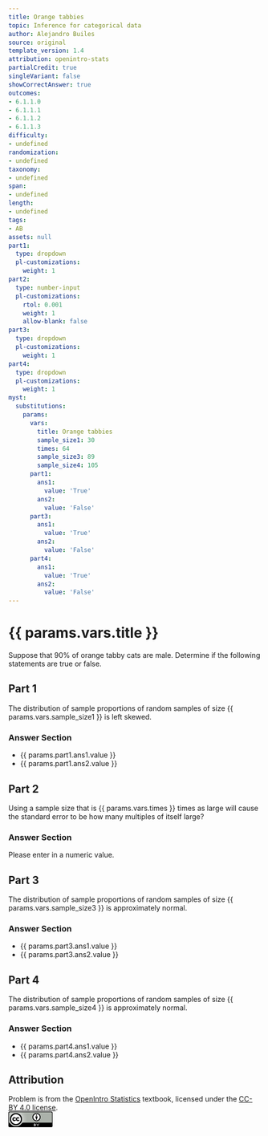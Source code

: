 ```yaml
---
title: Orange tabbies
topic: Inference for categorical data
author: Alejandro Builes
source: original
template_version: 1.4
attribution: openintro-stats
partialCredit: true
singleVariant: false
showCorrectAnswer: true
outcomes:
- 6.1.1.0
- 6.1.1.1
- 6.1.1.2
- 6.1.1.3
difficulty:
- undefined
randomization:
- undefined
taxonomy:
- undefined
span:
- undefined
length:
- undefined
tags:
- AB
assets: null
part1:
  type: dropdown
  pl-customizations:
    weight: 1
part2:
  type: number-input
  pl-customizations:
    rtol: 0.001
    weight: 1
    allow-blank: false
part3:
  type: dropdown
  pl-customizations:
    weight: 1
part4:
  type: dropdown
  pl-customizations:
    weight: 1
myst:
  substitutions:
    params:
      vars:
        title: Orange tabbies
        sample_size1: 30
        times: 64
        sample_size3: 89
        sample_size4: 105
      part1:
        ans1:
          value: 'True'
        ans2:
          value: 'False'
      part3:
        ans1:
          value: 'True'
        ans2:
          value: 'False'
      part4:
        ans1:
          value: 'True'
        ans2:
          value: 'False'
---
```

# {{ params.vars.title }}
Suppose that 90% of orange tabby cats are male. Determine if the following statements are true or false.

## Part 1

The distribution of sample proportions of random samples of size {{ params.vars.sample_size1 }} is left skewed.

### Answer Section

- {{ params.part1.ans1.value }}
- {{ params.part1.ans2.value }}

## Part 2

Using a sample size that is {{ params.vars.times }} times as large will cause the standard error to be how many multiples of itself large?

### Answer Section

Please enter in a numeric value.

## Part 3

The distribution of sample proportions of random samples of size {{ params.vars.sample_size3 }} is approximately normal.

### Answer Section

- {{ params.part3.ans1.value }}
- {{ params.part3.ans2.value }}

## Part 4

The distribution of sample proportions of random samples of size {{ params.vars.sample_size4 }} is approximately normal.

### Answer Section

- {{ params.part4.ans1.value }}
- {{ params.part4.ans2.value }}

## Attribution

Problem is from the [OpenIntro Statistics](https://openintro.org/book/os/) textbook, licensed under the [CC-BY 4.0 license](https://creativecommons.org/licenses/by/4.0/).<br>![Image representing the Creative Commons 4.0 BY license.](https://raw.githubusercontent.com/firasm/bits/master/by.png)